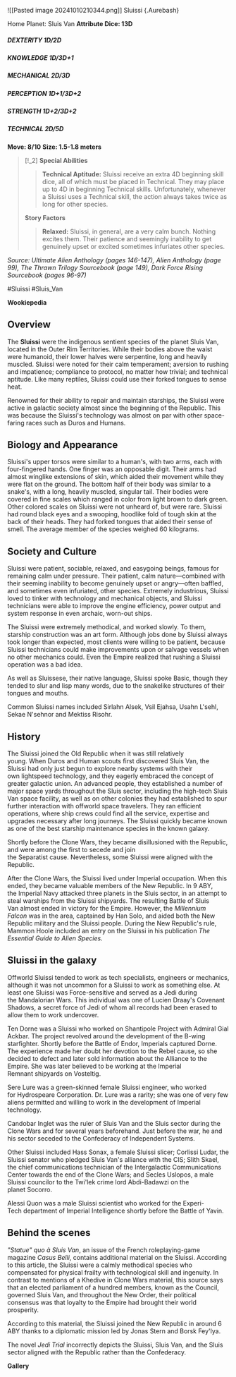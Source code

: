 ![[Pasted image 20241010210344.png]]
Sluissi {.Aurebash}

Home Planet: Sluis Van
**Attribute Dice: 13D**
##### DEXTERITY 1D/2D
##### KNOWLEDGE 1D/3D+1
##### MECHANICAL 2D/3D
##### PERCEPTION 1D+1/3D+2
##### STRENGTH 1D+2/3D+2
##### TECHNICAL 2D/5D
**Move: 8/10**
**Size: 1.5-1.8 meters**

> [!_2] 
> **Special Abilities**
> > **Technical Aptitude:** Sluissi receive an extra 4D beginning skill dice, all of which must be placed in Technical. They may place up to 4D in beginning Technical skills. Unfortunately, whenever a Sluissi uses a Technical skill, the action always takes twice as long for other species.
> 
> **Story Factors**
> > **Relaxed:** Sluissi, in general, are a very calm bunch. Nothing excites them. Their patience and seemingly inability to get genuinely upset or excited sometimes infuriates other species.
> 

*Source: Ultimate Alien Anthology (pages 146-147), Alien Anthology (page 99), The Thrawn Trilogy Sourcebook (page 149), Dark Force Rising Sourcebook (pages 96-97)*

#Sluissi #Sluis_Van

**Wookiepedia**

## Overview

The **Sluissi** were the indigenous sentient species of the planet Sluis Van, located in the Outer Rim Territories. While their bodies above the waist were humanoid, their lower halves were serpentine, long and heavily muscled. Sluissi were noted for their calm temperament; aversion to rushing and impatience; compliance to protocol, no matter how trivial; and technical aptitude. Like many reptiles, Sluissi could use their forked tongues to sense heat.

Renowned for their ability to repair and maintain starships, the Sluissi were active in galactic society almost since the beginning of the Republic. This was because the Sluissi's technology was almost on par with other space-faring races such as Duros and Humans.

## Biology and Appearance

Sluissi's upper torsos were similar to a human's, with two arms, each with four-fingered hands. One finger was an opposable digit. Their arms had almost winglike extensions of skin, which aided their movement while they were flat on the ground. The bottom half of their body was similar to a snake's, with a long, heavily muscled, singular tail. Their bodies were covered in fine scales which ranged in color from light brown to dark green. Other colored scales on Sluissi were not unheard of, but were rare. Sluissi had round black eyes and a swooping, hoodlike fold of tough skin at the back of their heads. They had forked tongues that aided their sense of smell. The average member of the species weighed 60 kilograms.

## Society and Culture

Sluissi were patient, sociable, relaxed, and easygoing beings, famous for remaining calm under pressure. Their patient, calm nature—combined with their seeming inability to become genuinely upset or angry—often baffled, and sometimes even infuriated, other species. Extremely industrious, Sluissi loved to tinker with technology and mechanical objects, and Sluissi technicians were able to improve the engine efficiency, power output and system response in even archaic, worn-out ships.

The Sluissi were extremely methodical, and worked slowly. To them, starship construction was an art form. Although jobs done by Sluissi always took longer than expected, most clients were willing to be patient, because Sluissi technicians could make improvements upon or salvage vessels when no other mechanics could. Even the Empire realized that rushing a Sluissi operation was a bad idea.

As well as Sluissese, their native language, Sluissi spoke Basic, though they tended to slur and lisp many words, due to the snakelike structures of their tongues and mouths.

Common Sluissi names included Sirlahn Alsek, Vsil Ejahsa, Usahn L'sehl, Sekae N'sehnor and Mektiss Risohr.

## History

The Sluissi joined the Old Republic when it was still relatively young. When Duros and Human scouts first discovered Sluis Van, the Sluissi had only just begun to explore nearby systems with their own lightspeed technology, and they eagerly embraced the concept of greater galactic union. An advanced people, they established a number of major space yards throughout the Sluis sector, including the high-tech Sluis Van space facility, as well as on other colonies they had established to spur further interaction with offworld space travelers. They ran efficient operations, where ship crews could find all the service, expertise and upgrades necessary after long journeys. The Sluissi quickly became known as one of the best starship maintenance species in the known galaxy.

Shortly before the Clone Wars, they became disillusioned with the Republic, and were among the first to secede and join the Separatist cause. Nevertheless, some Sluissi were aligned with the Republic.

After the Clone Wars, the Sluissi lived under Imperial occupation. When this ended, they became valuable members of the New Republic. In 9 ABY, the Imperial Navy attacked three planets in the Sluis sector, in an attempt to steal warships from the Sluissi shipyards. The resulting Battle of Sluis Van almost ended in victory for the Empire. However, the _Millennium Falcon_ was in the area, captained by Han Solo, and aided both the New Republic military and the Sluissi people. During the New Republic's rule, Mammon Hoole included an entry on the Sluissi in his publication _The Essential Guide to Alien Species_.

## Sluissi in the galaxy

Offworld Sluissi tended to work as tech specialists, engineers or mechanics, although it was not uncommon for a Sluissi to work as something else. At least one Sluissi was Force-sensitive and served as a Jedi during the Mandalorian Wars. This individual was one of Lucien Draay's Covenant Shadows, a secret force of Jedi of whom all records had been erased to allow them to work undercover.

Ten Dorne was a Sluissi who worked on Shantipole Project with Admiral Gial Ackbar. The project revolved around the development of the B-wing starfighter. Shortly before the Battle of Endor, Imperials captured Dorne. The experience made her doubt her devotion to the Rebel cause, so she decided to defect and later sold information about the Alliance to the Empire. She was later believed to be working at the Imperial Remnant shipyards on Vosteltig.

Sere Lure was a green-skinned female Sluissi engineer, who worked for Hydrospeare Corporation. Dr. Lure was a rarity; she was one of very few aliens permitted and willing to work in the development of Imperial technology.

Candobar Inglet was the ruler of Sluis Van and the Sluis sector during the Clone Wars and for several years beforehand. Just before the war, he and his sector seceded to the Confederacy of Independent Systems.

Other Sluissi included Hass Sonax, a female Sluissi slicer; Corlissi Ludar, the Sluissi senator who pledged Sluis Van's alliance with the CIS; Slith Skael, the chief communications technician of the Intergalactic Communications Center towards the end of the Clone Wars; and Secles Uslopos, a male Sluissi councilor to the Twi'lek crime lord Abdi-Badawzi on the planet Socorro.

Alessi Quon was a male Sluissi scientist who worked for the Experi-Tech department of Imperial Intelligence shortly before the Battle of Yavin.

## Behind the scenes

_"Statue" quo à Sluis Van_, an issue of the French roleplaying-game magazine _Casus Belli_, contains additional material on the Sluissi. According to this article, the Sluissi were a calmly methodical species who compensated for physical frailty with technological skill and ingenuity. In contrast to mentions of a Khedive in Clone Wars material, this source says that an elected parliament of a hundred members, known as the Council, governed Sluis Van, and throughout the New Order, their political consensus was that loyalty to the Empire had brought their world prosperity.

According to this material, the Sluissi joined the New Republic in around 6 ABY thanks to a diplomatic mission led by Jonas Stern and Borsk Fey'lya.

The novel _Jedi Trial_ incorrectly depicts the Sluissi, Sluis Van, and the Sluis sector aligned with the Republic rather than the Confederacy.

**Gallery**